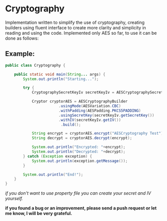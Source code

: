 # Cryptography
Implementation written to simplify the use of cryptography, creating builders using fluent interface to create more clarity and simplicity in reading and using the code.
Implemented only AES so far, to use it can be done as follows:

## Example:
```java
public class Cryptography {

	public static void main(String... args) {
		System.out.println("Starting...");

		try {
			CryptographySecretKeyIv secretKeyIv = AESCryptographySecretKeyIvBuilder.read("yourfile.properties").build();

			Cryptor cryptorAES = AESCryptographyBuilder
						.usingMode(AESVariation.CBC)
						.withPadding(AESPadding.PKCS5PADDING)
						.usingSecretKey(secretKeyIv.getSecretKey())
						.withIV(secretKeyIv.getIV())
					     .build();

			String encrypt = cryptorAES.encrypt("AESCryptography Test");
			String decrypt = cryptorAES.decrypt(encrypt);

			System.out.println("Encrypted: "+encrypt);
			System.out.println("Decrypted: "+decrypt);
		} catch (Exception exception) {
			System.out.println(exception.getMessage());
		}

		System.out.println("End!");
	}
}
```

_if you don't want to use property file you can create your secret and IV yourself._

**if you found a bug or an improvement, please send a push request or let me know, I will be very grateful.**

